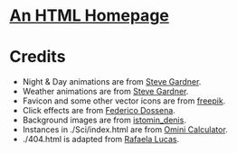 # [An HTML Homepage](https://yhl.ac.cn)
# Credits
- Night & Day animations are from [Steve Gardner](https://codepen.io/ste-vg/pen/oNgrYOb).
- Weather animations are from [Steve Gardner](https://codepen.io/ste-vg/pen/Gqakbo).
- Favicon and some other vector icons are from [freepik](https://www.freepik.com).
- Click effects are from [Federico Dossena](https://fdossena.com/?p=html5cool/clickfx/i.frag).
- Background images are from [istomin_denis](https://www.pixiv.net/en/users/29871659).
- Instances in ./Sci/index.html are from [Omini Calculator](https://www.omnicalculator.com).
- ./404.html is adapted from [Rafaela Lucas](https://codepen.io/rafaelavlucas/pen/NWWQNjZ).